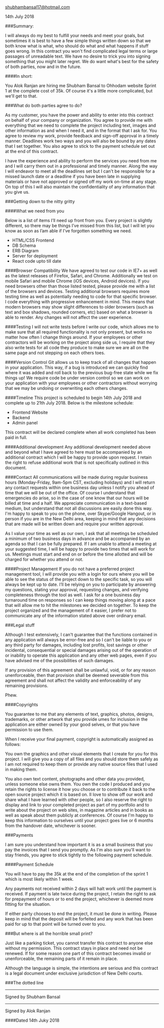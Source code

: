 shubhambansal17@hotmail.com

14th July 2018

###Summary:

I will always do my best to fulfill your needs and meet your goals, but sometimes it is best to have a few simple things written down so that we both know what is what, who should do what and what happens if stuff goes wrong. In this contract you won't find complicated legal terms or large passages of unreadable text. We have no desire to trick you into signing something that you might later regret. We do want what's best for the safety of both parties, now and in the future.

####In short:

You Alok Ranjan are hiring me Shubham Bansal to Ohhodam website Sprint 1 at the complete cost of 35k. Of course it's a little more complicated, but we'll get to that.

###What do both parties agree to do?

As my customer, you have the power and ability to enter into this contract on behalf of your company or organization. You agree to provide me with everything that we need to complete the project including text, images and other information as and when I need it, and in the format that I ask for. You agree to review my work, provide feedback and sign-off approval in a timely manner. Deadlines work two ways and you will also be bound by any dates that I set together. You also agree to stick to the payment schedule set out at the end of this contract.

I have the experience and ability to perform the services you need from me and I will carry them out in a professional and timely manner. Along the way I will endeavor to meet all the deadlines set but I can't be responsible for a missed launch date or a deadline if you have been late in supplying materials or have not approved or signed off my work on-time at any stage. On top of this I will also maintain the confidentiality of any information that you give us.

###Getting down to the nitty gritty

####What we need from you

Below is a list of items I’ll need up front from you. Every project is slightly different, so there may be things I’ve missed from this list, but I will let you know as soon as I’am able if I’ve forgotten something we need.

* HTML/CSS Frontend
* DB Schema
* ERB Diagram
* Server for deployment
* React code upto till date

####Browser Compatibility
We have agreed to test our code in IE7+ as well as the latest releases of Firefox, Safari, and Chrome. Additionally we test on mobile Safari and mobile Chrome (iOS devices, Android devices). If you need browsers other than those listed tested, please provide me with a list of the browsers and devices. Testing additional browsers requires more testing time as well as potentially needing to code for that specific browser.
I code everything with progressive enhancement in mind. This means that modern browsers may show slight differences to older browsers (such as text and box shadows, rounded corners, etc) based on what a browser is able to render. Any changes will not affect the user experience.

####Testing
I will not write tests before I write our code, which allows me to make sure that all required functionality is not only present, but works no matter how often I change things around. If your employees or other contractors will be working on the project along side us, I require that they also write tests for all code they produce to make sure we are all on the same page and not stepping on each others toes.

####Version Control
Git allows us to keep track of all changes that happen in your application. This way, if a bug is introduced we can quickly find where it was added and roll back to the previous bug-free state while we fix things up! We require code be under version control so we can work on your application with your employees or other contractors without worrying that we may be undoing or overwriting each others changes.

####Timeline
This project is scheduled to begin 14th July 2018 and complete up to 21th July 2018.
Below is the milestone schedule:

* Frontend Website
* Backend
* Admin panel

This contract will be declared complete when all work completed has been paid in full.

####Additional development
Any additional development needed above and beyond what I have agreed to here must be accompanied by an additional contract which I will be happy to provide upon request. I retain the right to refuse additional work that is not specifically outlined in this document.

####Contact
All communications will be made during regular business hours (Monday-Friday, 9am-5pm CST, excluding holidays) and I will return any contact requests within one business day unless I notify you ahead of time that we will be out of the office. Of course I understand that emergencies do arise, so in the case of one know that our hours will be billed at time and a half. We appreciate communication in a text-based medium, but understand that not all discussions are easily done this way. I'm happy to speak to you on the phone, over Skype/Google Hangout, or in person if you are in the New Delhi area, keeping in mind that any decisions that are made will be written down and require your written approval.

As I value your time as well as our own, I ask that all meetings be scheduled a minimum of two business days in advance and be accompanied by an agenda so that I can be fully prepared. If I am unable to attend a meeting at your suggested time, I will be happy to provide two times that will work for us. Meetings must start and end on or before the time allotted and will be charged for whether you attend or not.

####Project Management
If you do not have a preferred project management tool, I will provide you with a login for ours where you will be able to see the status of the project down to the specific task, so you will always be kept up to date. I’ll be relying on you to participate by answering my questions, stating your approval, requesting changes, and verifying completeness through the tool as well. I ask for a one business day turnaround time on responses so I can keep things moving along at a pace that will allow me to hit the milestones we decided on together. 
To keep the project organized and the management of it easier, I prefer not to communicate any of the information stated above over ordinary email.

###Legal stuff

Although I test extensively, I can't guarantee that the functions contained in any application will always be error-free and so I can't be liable to you or any third party for damages, including lost profits, lost savings or other incidental, consequential or special damages arising out of the operation of or inability to operate this application and any other web pages, even if you have advised me of the possibilities of such damages.

If any provision of this agreement shall be unlawful, void, or for any reason unenforceable, then that provision shall be deemed severable from this agreement and shall not affect the validity and enforceability of any remaining provisions.

Phew.

####Copyrights

You guarantee to me that any elements of text, graphics, photos, designs, trademarks, or other artwork that you provide umes for inclusion in the application are either owned by your good selves, or that you have permission to use them.

When I receive your final payment, copyright is automatically assigned as follows:

You own the graphics and other visual elements that I create for you for this project. I will give you a copy of all files and you should store them safely as I am not required to keep them or provide any native source files that I used in making them.

You also own text content, photographs and other data you provided, unless someone else owns them. You own the code I produced and you retain the rights to license it how you choose or to contribute it back to the open source project which it is based on.
II love to show off our work and share what I have learned with other people, so I also reserve the right to display and link to your completed project as part of my portfolio and to write about the project on web sites, in magazine articles and in books as well as speak about them publicly at conferences. Of course I'm happy to keep this information to ourselves until your project goes live or 6 months from the handover date, whichever is sooner.

###Payments

I am sure you understand how important it is as a small business that you pay the invoices that I send you promptly.  As I'm also sure you'll want to stay friends, you agree to stick tightly to the following payment schedule.

####Payment Schedule

You will have to pay the 35k at the end of the completion of the sprint 1 which is most likely within 1 week.

Any payments not received within 2 days will halt work until the payment is received. If payment is late twice during the project, I retain the right to ask for prepayment of hours or to end the project, whichever is deemed more fitting for the situation.

If either party chooses to end the project, it must be done in writing. Please keep in mind that the deposit will be forfeited and any work that has been paid for up to that point will be turned over to you.

###But where is all the horrible small print?

Just like a parking ticket, you cannot transfer this contract to anyone else without my permission. This contract stays in place and need not be renewed. If for some reason one part of this contract becomes invalid or unenforceable, the remaining parts of it remain in place.

Although the language is simple, the intentions are serious and this contract is a legal document under exclusive jurisdiction of New Delhi courts.

###The dotted line


__________________________________________________
Signed by Shubham Bansal

__________________________________________________
Signed by Alok Ranjan


####Dated 14th Juky 2018
